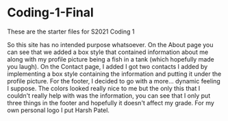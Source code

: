 # Coding-1-Final
 These are the starter files for S2021 Coding 1

So this site has no intended purpose whatsoever. On the About page you can see that we added a box style that contained information about me along with my profile picture being a fish in a tank (which hopefully made you laugh). On the Contact page, I added I got two contacts I added by implementing a box style containing the information and putting it under the profile picture. For the footer, I decided to go with a more... dynamic feeling I suppose. The colors looked really nice to me but the only this that I couldn't really help with was the information, you can see that I only put three things in the footer and hopefully it doesn't affect my grade. For my own personal logo I put Harsh Patel.
